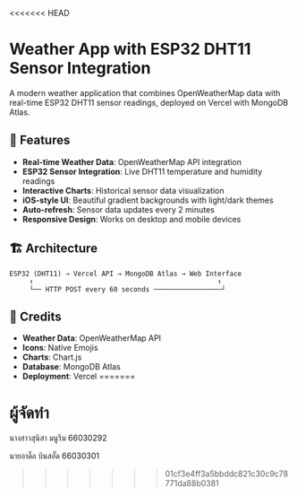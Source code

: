 <<<<<<< HEAD
# Weather App with ESP32 DHT11 Sensor Integration

A modern weather application that combines OpenWeatherMap data with real-time ESP32 DHT11 sensor readings, deployed on Vercel with MongoDB Atlas.

## 🌟 Features

- **Real-time Weather Data**: OpenWeatherMap API integration
- **ESP32 Sensor Integration**: Live DHT11 temperature and humidity readings
- **Interactive Charts**: Historical sensor data visualization
- **iOS-style UI**: Beautiful gradient backgrounds with light/dark themes
- **Auto-refresh**: Sensor data updates every 2 minutes
- **Responsive Design**: Works on desktop and mobile devices

## 🏗️ Architecture

```
ESP32 (DHT11) → Vercel API → MongoDB Atlas → Web Interface
     ↑                                              ↑
     └── HTTP POST every 60 seconds ─────────────────┘
```



## 🙏 Credits

- **Weather Data**: OpenWeatherMap API
- **Icons**: Native Emojis
- **Charts**: Chart.js
- **Database**: MongoDB Atlas
- **Deployment**: Vercel
=======
# ผู้จัดทำ
นางสาวสุนิสา มนูรีม 66030292

นายอาดิ๊ล บินสอั๊ด 66030301
>>>>>>> 01cf3e4ff3a5bbddc821c30c9c78771da88b0381
